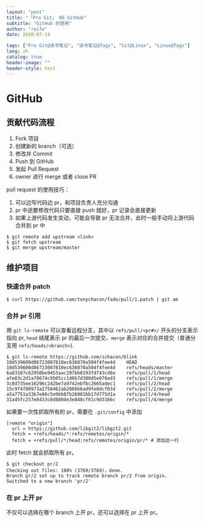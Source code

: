 ```yaml
---
layout: "post"
title: "「Pro Git」 06 GitHub"
subtitle: "GitHub 的使用"
author: "roife"
date: 2020-07-14

tags: ["Pro Git@读书笔记", "读书笔记@Tags", "Git@Linux", "Linux@Tags"]
lang: zh
catalog: true
header-image: ""
header-style: text
---
```


# GitHub

## 贡献代码流程

1. Fork 项目
2. 创建新的 branch（可选）
3. 修改并 Commit
4. Push 到 GitHub
5. 发起 Pull Request
6. owner 进行 merge 或者 close PR

pull request 的使用技巧：

1. 可以边写代码边 pr，和项目负责人充分沟通
2. pr 中途要修改代码只要直接 push 就好，pr 记录会直接更新
3. 如果上游代码发生变动，可能会导致 pr 无法合并，此时一般手动将上游代码合并到 pr 中

``` shell
$ git remote add upstream <link>
$ git fetch upstream
$ git merge upstream/master
```

## 维护项目

### 快速合并 patch

``` shell
$ curl https://github.com/tonychacon/fade/pull/1.patch | git am
```

### 合并 pr 引用

用 `git ls-remote` 可以查看远程分支，其中以 `refs/pull/<pr#>/` 开头的分支表示指向 pr, `head`
结尾表示 pr 的最后一次提交，`merge` 表示对应的合并提交（普通分支用 `refs/heads/<branch>`).

``` shell
$ git ls-remote https://github.com/schacon/blink
10d539600d86723087810ec636870a504f4fee4d    HEAD
10d539600d86723087810ec636870a504f4fee4d    refs/heads/master
6a83107c62950be9453aac297bb0193fd743cd6e    refs/pull/1/head
afe83c2d1a70674c9505cc1d8b7d380d5e076ed3    refs/pull/1/merge
3c8d735ee16296c242be7a9742ebfbc2665adec1    refs/pull/2/head
15c9f4f80973a2758462ab2066b6ad9fe8dcf03d    refs/pull/2/merge
a5a7751a33b7e86c5e9bb07b26001bb17d775d1a    refs/pull/4/head
31a45fc257e8433c8d8804e3e848cf61c9d3166c    refs/pull/4/merge
```

如果要一次性抓取所有的 pr，需要在 `.git/config` 中添加

``` gitconfig
[remote "origin"]
  url = https://github.com/libgit2/libgit2.git
  fetch = +refs/heads/*:refs/remotes/origin/*
  fetch = +refs/pull/*/head:refs/remotes/origin/pr/* # 添加这一行
```

此时 fetch 就会抓取所有 pr。

``` shell
$ git checkout pr/2
Checking out files: 100% (3769/3769)，done.
Branch pr/2 set up to track remote branch pr/2 from origin.
Switched to a new branch 'pr/2'
```

### 在 pr 上开 pr

不仅可以选择在哪个 branch 上开 pr，还可以选择在 pr 上开 pr。
